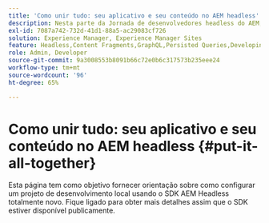 ```yaml
---
title: 'Como unir tudo: seu aplicativo e seu conteúdo no AEM headless'
description: Nesta parte da Jornada de desenvolvedores headless do AEM, saiba como participar do Projeto do AEM, incluindo Fragmentos de conteúdo, chamadas de GraphQL, chamadas de API REST e aplicativo, e prepará-lo para entrar em funcionamento.
exl-id: 7087a742-732d-41d1-88a5-ac29083cf726
solution: Experience Manager, Experience Manager Sites
feature: Headless,Content Fragments,GraphQL,Persisted Queries,Developing
role: Admin, Developer
source-git-commit: 9a3008553b8091b66c72e0b6c317573b235eee24
workflow-type: tm+mt
source-wordcount: '96'
ht-degree: 65%

---
```


# Como unir tudo: seu aplicativo e seu conteúdo no AEM headless {#put-it-all-together}

Esta página tem como objetivo fornecer orientação sobre como configurar um projeto de desenvolvimento local usando o SDK AEM Headless totalmente novo. Fique ligado para obter mais detalhes assim que o SDK estiver disponível publicamente.
